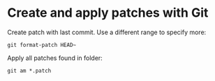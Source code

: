 # Create and apply patches with Git

Create patch with last commit. Use a different range to specify more:

```
git format-patch HEAD~
```

Apply all patches found in folder:

```
git am *.patch
```
